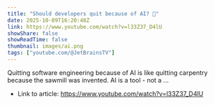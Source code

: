 ```yaml
---
title: "Should developers quit because of AI? 🤖"
date: 2025-10-09T16:20:48Z
link: https://www.youtube.com/watch?v=l33Z37_D4lU
showShare: false
showReadTime: false
thumbnail: images/ai.png
tags: ["youtube.com/@JetBrainsTV"]
---
```

Quitting software engineering because of AI is like quitting carpentry because the sawmill was invented. AI is a tool - not a ...

- Link to article: https://www.youtube.com/watch?v=l33Z37_D4lU